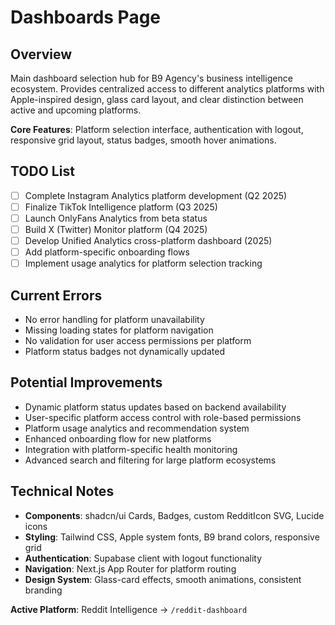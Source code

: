 # Dashboards Page

## Overview
Main dashboard selection hub for B9 Agency's business intelligence ecosystem. Provides centralized access to different analytics platforms with Apple-inspired design, glass card layout, and clear distinction between active and upcoming platforms.

**Core Features**: Platform selection interface, authentication with logout, responsive grid layout, status badges, smooth hover animations.

## TODO List
- [ ] Complete Instagram Analytics platform development (Q2 2025)
- [ ] Finalize TikTok Intelligence platform (Q3 2025)
- [ ] Launch OnlyFans Analytics from beta status
- [ ] Build X (Twitter) Monitor platform (Q4 2025)
- [ ] Develop Unified Analytics cross-platform dashboard (2025)
- [ ] Add platform-specific onboarding flows
- [ ] Implement usage analytics for platform selection tracking

## Current Errors
- No error handling for platform unavailability
- Missing loading states for platform navigation
- No validation for user access permissions per platform
- Platform status badges not dynamically updated

## Potential Improvements
- Dynamic platform status updates based on backend availability
- User-specific platform access control with role-based permissions
- Platform usage analytics and recommendation system
- Enhanced onboarding flow for new platforms
- Integration with platform-specific health monitoring
- Advanced search and filtering for large platform ecosystems

## Technical Notes
- **Components**: shadcn/ui Cards, Badges, custom RedditIcon SVG, Lucide icons
- **Styling**: Tailwind CSS, Apple system fonts, B9 brand colors, responsive grid
- **Authentication**: Supabase client with logout functionality
- **Navigation**: Next.js App Router for platform routing
- **Design System**: Glass-card effects, smooth animations, consistent branding

**Active Platform**: Reddit Intelligence → `/reddit-dashboard`